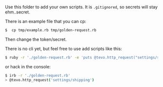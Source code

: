 Use this folder to add your own scripts.
It is ```.gitignored```, so secrets will stay ehm..secret.

There is an example file that you can cp:

```bash
$  cp tmp/example.rb tmp/golden-request.rb
```

Then change the token/secret.

There is no cli yet, but feel free to use add scripts like this:
```bash
$ ruby -r './golden-request.rb' -e 'puts @tevo.http_request("settings/shipping")'
```

or hack in the console:
```bash
$ irb -r './golden-request.rb'
> @tevo.http_request('settings/shipping')
```
